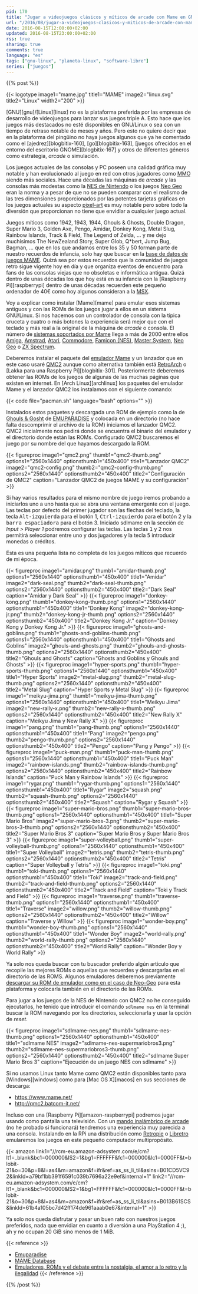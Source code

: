 ```yaml
---
pid: 170
title: "Jugar a videojuegos clásicos y míticos de arcade con Mame en GNU/Linux"
url: "/2016/08/jugar-a-videojuegos-clasicos-y-miticos-de-arcade-con-mame-en-gnu-linux/"
date: 2016-08-15T12:00:00+02:00
updated: 2016-08-15T23:00:00+02:00
rss: true
sharing: true
comments: true
language: "es"
tags: ["gnu-linux", "planeta-linux", "software-libre"]
series: ["juegos"]
---
```


{{% post %}}

{{< logotype image1="mame.jpg" title1="MAME" image2="linux.svg" title2="Linux" width2="200" >}}

[GNU][gnu]/[Linux][linux] no es la plataforma preferida por las empresas de desarrollo de videojuegos para lanzar sus juegos triple A. Esto hace que los juegos más destacados no esté disponibles en GNU/Linux o sea con un tiempo de retraso notable de meses y años. Pero esto no quiere decir que en la plataforma del pingüino no haya juegos algunos que ya he comentado como el [ajedrez][blogbitix-160], [go][blogbitix-163], [juegos ofrecidos en el entorno del escritorio GNOME][blogbitix-167] y otros de diferentes géneros como estrategia, _arcade_ o simulación.

Los juegos actuales de las consolas y PC poseen una calidad gráfica muy notable y han evolucionado al juego en red con otros jugadores como <abbr title="Massively Multiplayer Online">MMO</abbr> siendo más sociales. Hace una décadas las máquinas de _arcade_ y las consolas más modestas como la [NES de Nintendo](https://es.wikipedia.org/wiki/Nintendo_Entertainment_System) o los juegos [Neo Geo](https://es.wikipedia.org/wiki/Neo-Geo) eran la norma y a pesar de que no se pueden comparar con el realismo de las tres dimensiones proporcionados por las potentes tarjetas gráficas en los juegos actuales su aspecto [pixel-art](https://es.wikipedia.org/wiki/Pixel_art) es muy notable pero sobre todo la diversión que proporcionan no tiene que envidiar a cualquier juego actual.

Juegos míticos como 1942, 1943, 1944, Ghouls & Ghosts, Double Dragon, Super Mario 3, Golden Axe, Pengo, Amidar, Donkey Kong, Metal Slug, Rainbow Islands, Track & Field, The Legend of Zelda, ... y me dejo muchísimos The NewZealand Story, Super Glob, Q*bert, Jump Bug, Bagman, ... que en los que andamos entre los 35 y 50 forman parte de nuestro recuerdos de infancia, solo hay que buscar en la [base de datos de juegos MAME](http://www.mamedb.com). Quizá sea por estos recuerdos que la comunidad de juegos retro sigue vigente hoy en día y que organiza eventos de encuentro para fans de las consolas viejas que no obsoletas e informática antigua. Quizá dentro de unas décadas los que hoy está en su infancia con la [Raspberry Pi][raspberrypi] dentro de unas décadas recuerden este pequeño ordenador de 40€ como hoy algunos consideran a la [MSX](https://es.wikipedia.org/wiki/MSX).

Voy a explicar como instalar [Mame][mame] para emular esos sistemas antiguos y con las ROMs de los juegos jugar a ellos en un sistema GNU/Linux. Si nos hacemos con un controlador de consola con la típica cruceta y cuatro o  más botones la experiencia será mejor que con el teclado y más real a la original de la máquina de _arcade_ o consola. El número de  [sistemas soportados por Mame](http://www.progettoemma.net/mess/sysset.php) llega a más de 2000 entre ellos [Amiga](https://en.wikipedia.org/wiki/Amiga), [Amstrad](https://en.wikipedia.org/wiki/Amstrad), [Atari](https://en.wikipedia.org/wiki/Atari), [Commodore](https://en.wikipedia.org/wiki/Commodore_International), [Famicon (NES)](https://es.wikipedia.org/wiki/Nintendo_Entertainment_System), [Master System](https://es.wikipedia.org/wiki/Master_System), [Neo Geo](https://es.wikipedia.org/wiki/Neo-Geo) o [ZX Spectrum](https://es.wikipedia.org/wiki/Sinclair_ZX_Spectrum).

Deberemos instalar el paquete del [emulador Mame](https://www.archlinux.org/packages/community/x86_64/mame/) y un lanzador que en este caso usaré [QMC2](https://www.archlinux.org/packages/community/x86_64/qmc2/) aunque como alternativa también está [RetroArch](https://wiki.archlinux.org/index.php/RetroArch) o [Lakka para una Raspberry Pi][blogbitix-301]. Posteriormente deberemos obtener las ROMs de los juegos de algunas de las muchas páginas que existen en internet. En [Arch Linux][archlinux] los paquetes del emulador Mame y el lanzador QMC2 los instalamos con el siguiente comando:

{{< code file="pacman.sh" language="bash" options="" >}}

Instalados estos paquetes y descargada una ROM de ejemplo como la de [Ghouls & Gosht](https://www.emuparadise.me/M.A.M.E._-_Multiple_Arcade_Machine_Emulator_ROMs\/Ghouls'n_Ghosts_(World)/13191) de [EMUPARADISE](http://www.emuparadise.me) y colocada en un directorio (no hace falta descomprimir el archivo de la ROM) iniciamos el lanzador QMC2. QMC2 inicialmente nos pedirá donde se encuentra el binario del emulador y el directorio donde están las ROMs. Configurado QMC2 buscaremos el juego por su nombre del que hayamos descargado la ROM.

{{< figureproc
    image1="qmc2.png" thumb1="qmc2-thumb.png" options1="2560x1440" optionsthumb1="450x400" title1="Lanzador QMC2"
    image2="qmc2-config.png" thumb2="qmc2-config-thumb.png" options2="2560x1440" optionsthumb2="450x400" title2="Configuración de QMC2"
    caption="Lanzador QMC2 de juegos MAME y su configuración" >}}

Si hay varios resultados para el mismo nombre de juego iremos probando a iniciarlos uno a uno hasta que se abra una ventana emergente con el juego. Las teclas por defecto del primer jugador son las flechas del teclado, la tecla <kbd>Alt-izquierda</kbd> para el botón 1, <kbd>Ctrl-izquierdo</kbd> para el botón 2 y la <kbd>barra espaciadora</kbd> para el botón 3. Iniciado sdlmame en la sección de _Input > Player 1_ podremos configurar las teclas. Las teclas <kbd>1</kbd> y <kbd>2</kbd> nos permitirá seleccionar entre uno y dos jugadores y la tecla <kbd>5</kbd> introducir monedas o créditos.

Esta es una pequeña lista no completa de los juegos míticos que recuerdo de mi época.

{{< figureproc
    image1="amidar.png" thumb1="amidar-thumb.png" options1="2560x1440" optionsthumb1="450x400" title1="Amidar"
    image2="dark-seal.png" thumb2="dark-seal-thumb.png" options2="2560x1440" optionsthumb2="450x400" title2="Dark Seal"
    caption="Amidar y Dark Seal" >}}
{{< figureproc
    image1="donkey-kong.png" thumb1="donkey-kong-thumb.png" options1="2560x1440" optionsthumb1="450x400" title1="Donkey Kong"
    image2="donkey-kong-jr.png" thumb2="donkey-kong-jr-thumb.png" options2="2560x1440" optionsthumb2="450x400" title2="Donkey Kong Jr."
    caption="Donkey Kong y Donkey Kong Jr." >}}
{{< figureproc
    image1="ghosts-and-goblins.png" thumb1="ghosts-and-goblins-thumb.png" options1="2560x1440" optionsthumb1="450x400" title1="Ghosts and Goblins"
    image2="ghouls-and-ghosts.png" thumb2="ghouls-and-ghosts-thumb.png" options2="2560x1440" optionsthumb2="450x400" title2="Ghouls and Ghosts"
    caption="Ghosts and Goblins y Ghouls and Ghosts" >}}
{{< figureproc
    image1="hyper-sports.png" thumb1="hyper-sports-thumb.png" options1="2560x1440" optionsthumb1="450x400" title1="Hyper Sports"
    image2="metal-slug.png" thumb2="metal-slug-thumb.png" options2="2560x1440" optionsthumb2="450x400" title2="Metal Slug"
    caption="Hyper Sports y Metal Slug" >}}
{{< figureproc
    image1="meikyu-jima.png" thumb1="meikyu-jima-thumb.png" options1="2560x1440" optionsthumb1="450x400" title1="Meikyu Jima"
    image2="new-rally-x.png" thumb2="new-rally-x-thumb.png" options2="2560x1440" optionsthumb2="450x400" title2="New Rally X"
    caption="Meikyu Jima y New Rally X" >}}
{{< figureproc
    image1="pang.png" thumb1="pang-thumb.png" options1="2560x1440" optionsthumb1="450x400" title1="Pang"
    image2="pengo.png" thumb2="pengo-thumb.png" options2="2560x1440" optionsthumb2="450x400" title2="Pengo"
    caption="Pang y Pengo" >}}
{{< figureproc
    image1="puck-man.png" thumb1="puck-man-thumb.png" options1="2560x1440" optionsthumb1="450x400" title1="Puck Man"
    image2="rainbow-islands.png" thumb2="rainbow-islands-thumb.png" options2="2560x1440" optionsthumb2="450x400" title2="Rainbow Islands"
    caption="Puck Man y Rainbow Islands" >}}
{{< figureproc
    image1="rygar.png" thumb1="rygar-thumb.png" options1="2560x1440" optionsthumb1="450x400" title1="Rygar"
    image2="squash.png" thumb2="squash-thumb.png" options2="2560x1440" optionsthumb2="450x400" title2="Squash"
    caption="Rygar y Squash" >}}
{{< figureproc
    image1="super-mario-bros.png" thumb1="super-mario-bros-thumb.png" options1="2560x1440" optionsthumb1="450x400" title1="Super Mario Bros"
    image2="super-mario-bros-3.png" thumb2="super-mario-bros-3-thumb.png" options2="2560x1440" optionsthumb2="450x400" title2="Super Mario Bros 3"
    caption="Super Mario Bros y Super Mario Bros 3" >}}
{{< figureproc
    image1="super-volleyball.png" thumb1="super-volleyball-thumb.png" options1="2560x1440" optionsthumb1="450x400" title1="Super Volleyball"
    image2="tetris.png" thumb2="tetris-thumb.png" options2="2560x1440" optionsthumb2="450x400" title2="Tetris"
    caption="Super Volleyball y Tetris" >}}
{{< figureproc
    image1="toki.png" thumb1="toki-thumb.png" options1="2560x1440" optionsthumb1="450x400" title1="Toki"
    image2="track-and-field.png" thumb2="track-and-field-thumb.png" options2="2560x1440" optionsthumb2="450x400" title2="Track and Field"
    caption="Toki y Track and Field" >}}
{{< figureproc
    image1="traverse.png" thumb1="traverse-thumb.png" options1="2560x1440" optionsthumb1="450x400" title1="Traverse"
    image2="willow.png" thumb2="willow-thumb.png" options2="2560x1440" optionsthumb2="450x400" title2="Willow"
    caption="Traverse y Willow" >}}
{{< figureproc
    image1="wonder-boy.png" thumb1="wonder-boy-thumb.png" options1="2560x1440" optionsthumb1="450x400" title1="Wonder Boy"
    image2="world-rally.png" thumb2="world-rally-thumb.png" options2="2560x1440" optionsthumb2="450x400" title2="World Rally"
    caption="Wonder Boy y World Rally" >}}

Ya solo nos queda buscar con tu buscador preferido algún artículo que recopile las mejores ROMs o aquellas que recuerdes y descargarlas en el directorio de las ROMS. Algunos emuladores deberemos previamente [descargar su ROM de emulador como en el caso de Neo-Geo](https://www.emuparadise.me/M.A.M.E._-_Multiple_Arcade_Machine_Emulator_ROMs/Neo-Geo/15030) para esta plataforma y colocarla también en el directorio de las ROMs.

Para jugar a los juegos de la NES de Nintendo con QMC2 no he conseguido ejecutarlos, he tenido que introducir el comando <code>sdlmame nes</code> en la terminal buscar la ROM navegando por los directorios, seleccionarla y usar la opción de _reset_.

{{< figureproc
    image1="sdlmame-nes.png" thumb1="sdlmame-nes-thumb.png" options1="2560x1440" optionsthumb1="450x400" title1="sdlmame NES"
    image2="sdlmame-nes-supermariobros3.png" thumb2="sdlmame-nes-supermariobros3-thumb.png" options2="2560x1440" optionsthumb2="450x400" title2="sdlmame Super Mario Bros 3"
    caption="Ejecución de un juego NES con sdlmame" >}}

Si no usamos Linux tanto Mame como QMC2 están disponibles tanto para [Windows][windows] como para [Mac OS X][macos] en sus secciones de descarga:

* https://www.mame.net/
* http://qmc2.batcom-it.net/

Incluso con una [Raspberry Pi][amazon-raspberrypi] podremos jugar usando como pantalla una televisión. Con un [mando inalámbrico de arcade](https://amzn.to/2bjiYN8) (no he probado si funcionará) tendremos una experiencia muy parecida a una consola. Instalando en la RPi una distribución como [Retropie](https://retropie.org.uk/) o [Libretro](https://www.libretro.com/) emularemos los juegos en este pequeño computador multipropósito.

{{< amazon
    link1="//rcm-eu.amazon-adsystem.com/e/cm?lt1=_blank&bc1=000000&IS2=1&bg1=FFFFFF&fc1=000000&lc1=0000FF&t=blobit-21&o=30&p=8&l=as4&m=amazon&f=ifr&ref=as_ss_li_til&asins=B01CD5VC92&linkId=a79bf1bb391f6591c039b7696a22e9ef&internal=1"
    link2="//rcm-eu.amazon-adsystem.com/e/cm?lt1=_blank&bc1=000000&IS2=1&bg1=FFFFFF&fc1=000000&lc1=0000FF&t=blobit-21&o=30&p=8&l=as4&m=amazon&f=ifr&ref=as_ss_li_til&asins=B013B61SCS&linkId=61b4a105bc7d42ff174de961aaab0e67&internal=1" >}}

Ya solo nos queda disfrutar y pasar un buen rato con nuestros juegos preferidos, nada que envidiar en cuanto a diversión a una PlayStation 4 ;), ah y no ocupan 20 GiB sino menos de 1 MiB.

{{< reference >}}
* [Emuparadise](http://www.emuparadise.me)
* [MAME Database](http://www.mamedb.com)
* [Emuladores, ROMs y el debate entre la nostalgia, el amor a lo retro y la ilegalidad](https://www.xataka.com/videojuegos/emuladores-roms-y-el-debate-entre-la-nostalgia-el-amor-a-lo-retro-y-la-ilegalidad)
{{< /reference >}}

{{% /post %}}
